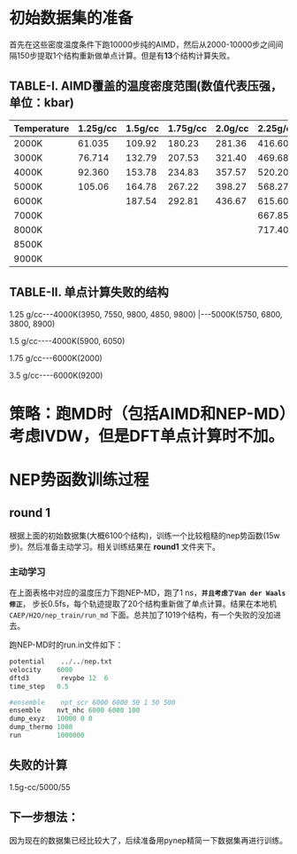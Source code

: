 # 初始数据集的准备
首先在这些密度温度条件下跑10000步纯的AIMD，然后从2000-10000步之间间隔150步提取1个结构重新做单点计算。但是有**13**个结构计算失败。
## TABLE-I. AIMD覆盖的温度密度范围(数值代表压强，单位：kbar)
| Temperature | 1.25g/cc | 1.5g/cc | 1.75g/cc | 2.0g/cc | 2.25g/cc | 2.5g/cc | 2.75g/cc | 3.0g/cc | 3.25g/cc | 3.5g/cc |
|-------------|----------|---------|----------|---------|----------|---------|----------|---------|----------|---------|
| 2000K       |   61.035 |   109.92|   180.23 |   281.36|   416.60 |   560.18|          |         |          |         |
| 3000K       |   76.714 |   132.79|   207.53 |   321.40|   469.68 |   662.60|   906.74 |         |          |         |
| 4000K       |   92.360 |   153.78|   234.83 |   357.57|   520.20 |   722.79|   975.74 |   1271.3|          |         |
| 5000K       |   105.06 |   164.78|   267.22 |   398.27|   568.27 |   789.07|   1048.66|  1359.84|   1728.41|  2143.18|
| 6000K       |          |   187.54|   292.81 |   436.67|   615.60 |   848.06|   1123.32|   1444.3|   1821.08|  2246.61|
| 7000K       |          |         |          |         |   667.85 |   911.56|   1191.21|  1531.02|   1915.95|  2348.56|
| 8000K       |          |         |          |         |   717.40 |   965.52|   1271.13|  1611.39|   2018.13|  2461.95|
| 8500K       |          |         |          |         |          |         |          |         |   2057.19|  2517.60|
| 9000K       |          |         |          |         |          |         |          |         |   2103.59|  2565.35|

## TABLE-II. 单点计算失败的结构
1.25 g/cc---4000K(3950, 7550, 9800, 4850, 9800)
        |---5000K(5750, 6800, 3800, 8900)

1.5 g/cc----4000K(5900, 6050)

1.75 g/cc---6000K(2000)

3.5 g/cc----6000K(9200)
# 策略：跑MD时（包括AIMD和NEP-MD）考虑IVDW，但是DFT单点计算时不加。

# NEP势函数训练过程
## round 1
根据上面的初始数据集(大概6100个结构)，训练一个比较粗糙的nep势函数(15w步)。然后准备主动学习。相关训练结果在 **round1** 文件夹下。

### 主动学习
在上面表格中对应的温度压力下跑NEP-MD，跑了1 ns，**`并且考虑了Van der Waals修正`**， 步长0.5fs，每个轨迹提取了20个结构重新做了单点计算。结果在本地机 `CAEP/H2O/nep_train/run_md` 下面。总共加了1019个结构，有一个失败的没加进去。

跑NEP-MD时的run.in文件如下：
```python
potential    ../../nep.txt
velocity    6000
dftd3        revpbe 12  6
time_step   0.5

#ensemble    npt_scr 6000 6000 50 1 50 500
ensemble    nvt_nhc 6000 6000 100
dump_exyz   10000 0 0
dump_thermo 1000
run         1000000
```
## 失败的计算
1.5g-cc/5000/55

## 下一步想法：
因为现在的数据集已经比较大了，后续准备用pynep精简一下数据集再进行训练。